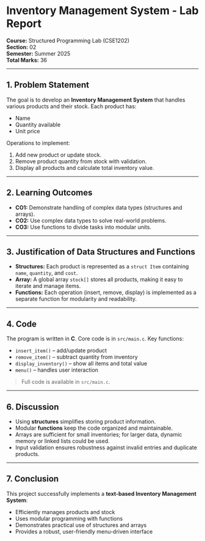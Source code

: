 # Inventory Management System - Lab Report

**Course:** Structured Programming Lab (CSE1202)  
**Section:** 02  
**Semester:** Summer 2025  
**Total Marks:** 36  

---

## 1. Problem Statement
The goal is to develop an **Inventory Management System** that handles various products and their stock. Each product has:
- Name  
- Quantity available  
- Unit price  

Operations to implement:
1. Add new product or update stock.  
2. Remove product quantity from stock with validation.  
3. Display all products and calculate total inventory value.

---

## 2. Learning Outcomes
- **CO1:** Demonstrate handling of complex data types (structures and arrays).  
- **CO2:** Use complex data types to solve real-world problems.  
- **CO3:** Use functions to divide tasks into modular units.

---

## 3. Justification of Data Structures and Functions
- **Structures:** Each product is represented as a `struct Item` containing `name`, `quantity`, and `cost`.  
- **Array:** A global array `stock[]` stores all products, making it easy to iterate and manage items.  
- **Functions:** Each operation (insert, remove, display) is implemented as a separate function for modularity and readability.

---

## 4. Code
The program is written in **C**. Core code is in `src/main.c`. Key functions:
- `insert_item()` – add/update product  
- `remove_item()` – subtract quantity from inventory  
- `display_inventory()` – show all items and total value  
- `menu()` – handles user interaction  

> Full code is available in `src/main.c`.

---

## 6. Discussion
- Using **structures** simplifies storing product information.  
- Modular **functions** keep the code organized and maintainable.  
- Arrays are sufficient for small inventories; for larger data, dynamic memory or linked lists could be used.  
- Input validation ensures robustness against invalid entries and duplicate products.

---

## 7. Conclusion
This project successfully implements a **text-based Inventory Management System**:
- Efficiently manages products and stock  
- Uses modular programming with functions  
- Demonstrates practical use of structures and arrays  
- Provides a robust, user-friendly menu-driven interface



